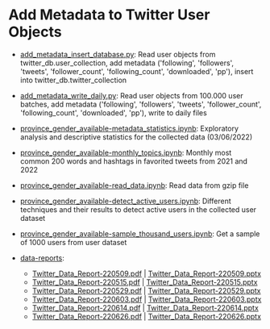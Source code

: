 # Add Metadata to Twitter User Objects

- [add_metadata_insert_database.py](https://github.com/politusanalytics/add-metadata-insert-database/blob/main/add_metadata_insert_database.py): Read user objects from twitter_db.user_collection, add metadata ('following', 'followers', 'tweets', 'follower_count', 'following_count', 'downloaded', 'pp'), insert into twitter_db.twitter_collection

- [add_metadata_write_daily.py](https://github.com/politusanalytics/add-metadata-insert-database/blob/main/add_metadata_write_daily.py): Read user objects from 100.000 user batches, add metadata ('following', 'followers', 'tweets', 'follower_count', 'following_count', 'downloaded', 'pp'), write to daily files

- [province_gender_available-metadata_statistics.ipynb](https://github.com/politusanalytics/add-metadata-to-twitter-user-objects/blob/main/province_gender_available-metadata_statistics.ipynb): Exploratory analysis and descriptive statistics for the collected data (03/06/2022)

- [province_gender_available-monthly_topics.ipynb](https://github.com/politusanalytics/add-metadata-to-twitter-user-objects/blob/main/province_gender_available-monthly_topics.ipynb): Monthly most common 200 words and hashtags in favorited tweets from 2021 and 2022

- [province_gender_available-read_data.ipynb](https://github.com/politusanalytics/add-metadata-to-twitter-user-objects/blob/main/province_gender_available-read_data.ipynb): Read data from gzip file

- [province_gender_available-detect_active_users.ipynb](https://github.com/politusanalytics/add-metadata-to-twitter-user-objects/blob/main/province_gender_available-detect_active_users.ipynb): Different techniques and their results to detect active users in the collected user dataset

- [province_gender_available-sample_thousand_users.ipynb](https://github.com/politusanalytics/add-metadata-to-twitter-user-objects/blob/main/province_gender_available-sample_thousand_users.ipynb): Get a sample of 1000 users from user dataset

- [data-reports](https://github.com/politusanalytics/add-metadata-to-twitter-user-objects/tree/main/data-reports):
  - [Twitter_Data_Report-220509.pdf](https://github.com/politusanalytics/add-metadata-to-twitter-user-objects/blob/main/data-reports/Twitter_Data_Report-220509.pdf) | [Twitter_Data_Report-220509.pptx](https://github.com/politusanalytics/add-metadata-to-twitter-user-objects/blob/main/data-reports/Twitter_Data_Report-220509.pptx)
  - [Twitter_Data_Report-220515.pdf](https://github.com/politusanalytics/add-metadata-to-twitter-user-objects/blob/main/data-reports/Twitter_Data_Report-220515.pdf) | [Twitter_Data_Report-220515.pptx](https://github.com/politusanalytics/add-metadata-to-twitter-user-objects/blob/main/data-reports/Twitter_Data_Report-220515.pptx)
  - [Twitter_Data_Report-220529.pdf](https://github.com/politusanalytics/add-metadata-to-twitter-user-objects/blob/main/data-reports/Twitter_Data_Report-220529.pdf) | [Twitter_Data_Report-220529.pptx](https://github.com/politusanalytics/add-metadata-to-twitter-user-objects/blob/main/data-reports/Twitter_Data_Report-220529.pptx)
  - [Twitter_Data_Report-220603.pdf](https://github.com/politusanalytics/add-metadata-to-twitter-user-objects/blob/main/data-reports/Twitter_Data_Report-220603.pdf) | [Twitter_Data_Report-220603.pptx](https://github.com/politusanalytics/add-metadata-to-twitter-user-objects/blob/main/data-reports/Twitter_Data_Report-220603.pptx)
  - [Twitter_Data_Report-220614.pdf](https://github.com/politusanalytics/add-metadata-to-twitter-user-objects/blob/main/data-reports/Twitter_Data_Report-220614.pdf) | [Twitter_Data_Report-220614.pptx](https://github.com/politusanalytics/add-metadata-to-twitter-user-objects/blob/main/data-reports/Twitter_Data_Report-220614.pptx)
  - [Twitter_Data_Report-220626.pdf](https://github.com/politusanalytics/add-metadata-to-twitter-user-objects/blob/main/data-reports/Twitter_Data_Report-220626.pdf) | [Twitter_Data_Report-220626.pptx](https://github.com/politusanalytics/add-metadata-to-twitter-user-objects/blob/main/data-reports/Twitter_Data_Report-220626.pptx)
